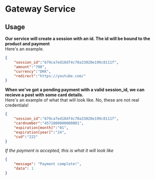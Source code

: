 # Gateway Service

## Usage

**Our service will create a session with an id. The id will be bound to the product and payment**  
Here's an example.

```json
{
    "session_id":"679ca7ed18df4c70a33020e199c8111f",
    "amount":"700",
    "currency":"DKK",
    "redirect":"https://youtube.com/"
}
``` 

**When we've got a pending payment with a valid session_id, we can recieve a post with some card details.**  
Here's an example of what that will look like. No, these are not real credentials!
```json
{
    "session_id":"679ca7ed18df4c70a33020e199c8111f",
    "cardnumber":"4571000000000001",
    "expiration[month]":"01",
    "expiration[year]":"24",
    "cvd":"222"
}
```


*If the payment is accepted, this is what it will look like*
```json
{
    "message": "Payment complete!",
    "data": 1
}
```
